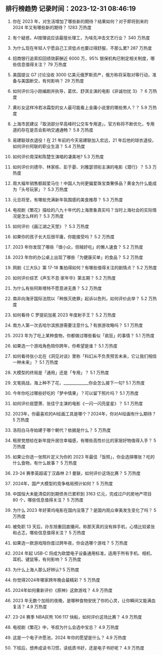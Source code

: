 
## 排行榜趋势 记录时间：2023-12-31 08:46:19
  
  1. 你在 2023 年，对生活增加了哪些新的期待？结果如何？对于即将到来的 2024 年又有哪些新的期待？ 1283 万热度
    
  2. 有个疑惑，AI按理说应该最擅长理工，为啥先冲击文艺行业？ 340 万热度
    
  3. 为什么现在年轻人宁愿自己工资低点也要过得舒服，不那么累? 287 万热度
    
  4. 招商银行追索扣回绩效薪酬近 6000 万，95% 银保机构已制定相关制度，哪些信息值得关注？ 79 万热度
    
  5. 美国提议 G7 讨论没收 3000 亿美元俄罗斯资产，俄方称将采取对等行动，准备与美国断交，有何影响？ 29 万热度
    
  6. 如何评价冯小刚编剧并执导，葛优、舒淇主演的电影《非诚勿扰 3》？ 6 万热度
    
  7. 黄衫女这样冷若冰霜型的女人最可能看上金庸小说里的哪些男人？？ 5.9 万热度
    
  8. 上海市民建议「取消部分早高峰时公交车专用道」，官方称将不断优化，专用道的存在是否会影响交通通畅？ 5.8 万热度
    
  9. 易建联球衣退役！在 21 年前的今天易建联加入宏远，21 年后他的球衣退役，如何评价阿联的职业生涯？ 5.4 万热度
    
  10. 如何评价周深和陈楚生演唱的凄美地? 5.3 万热度
    
  11. 如何评价刘德华、林家栋、彭于晏、刘雅瑟领衔主演的电影《潜行》？ 5.3 万热度
    
  12. 周大福年销售额超爱马仕！中国人为何更偏爱珠宝类奢侈品？黄金为什么能成为「头号玩家」？ 5.3 万热度
    
  13. 元旦将至，有哪些充满新年氛围感的美食推荐？ 5.3 万热度
    
  14. 电视剧《繁花》描绘的八九十年代的上海景象真实吗？当时上海社会的实际情况是怎么样的？ 5.3 万热度
    
  15. 如何评价《画江湖之天罡》？ 5.3 万热度
    
  16. 如果你的孩子长大后很平庸，你能接受吗？ 5.2 万热度
    
  17. 2023 年你发现了哪些「很小众，但贼好吃」的懒人速食？ 5.2 万热度
    
  18. 2023 年你的办公桌上出现了哪些「为健康买单」的食品？ 5.2 万热度
    
  19. 网剧《三大队》第 17-18 集拍得如何？有哪些值得关注的剧情点？ 5.2 万热度
    
  20. 如何评价综艺《声生不息·家年华》第五期？ 5.2 万热度
    
  21. 为什么有些阿斯塔特不愿意进无畏？ 5.2 万热度
    
  22. 南非向海牙国际法院以「种族灭绝罪」起诉以色列，如何评价此举？ 5.2 万热度
    
  23. 如何看待 C 罗提前加冕 2023 年度射手王？ 5.2 万热度
    
  24. 南方人第一次去哈尔滨旅游需要注意什么？有旅游攻略吗？ 5.1 万热度
    
  25. 2023 年为了吃上某种食物，你都做过哪些看似「疯狂」的事情？ 5.1 万热度
    
  26. 如果选一个游戏角色陪你跨年，你希望是谁？ 5.1 万热度
    
  27. 如何看待张小北在《洞见对谈》里称「科幻从不负责预言未来，它让我们相信一种未来」？ 5.1 万热度
    
  28. 大模型的终局是「通用」还是「专用」？ 5.1 万热度
    
  29. 文笔挑战，海上种不了花，_____________你会怎么接下一句? 5.1 万热度
    
  30. 今年你吃过哪些好吃的「梦中情果」？可以留下照片吗？ 5.1 万热度
    
  31. 如何评价屈楚萧、张佳宁主演的电影《一闪一闪亮星星》？ 5.1 万热度
    
  32. 2023年，你最喜欢的AI绘画工具是哪个？2024年，你对AI绘画有什么期待？ 5 万热度
    
  33. 洛阳白马寺始建于哪个朝代？依据是什么？ 5 万热度
    
  34. 租房党想给在新年提升居住幸福感，有哪些高性价比的家居好物值得入手？ 5 万热度
    
  35. 如果让你选一张照片定义为你的 2023 年最佳「饭照」，你会选择哪张？吃的什么食物，有什么故事？ 5 万热度
    
  36. 23-24 赛季英超诺丁汉森林 2:1 曼联，如何评价这场比赛？ 5 万热度
    
  37. 2024年，国产大模型的竞争格局预计如何？ 5 万热度
    
  38. 中国恒大未能清偿的到期债务已累积到 3163 亿元，完成过户的房地产项目 80 个，哪些信息值得关注？ 5 万热度
    
  39. 为什么 2023 年好莱坞电影在国内没落了？是国内观众审美发生变化了吗？ 5 万热度
    
  40. 被免职 13 天后，孙东旭重回直播间，称那天真的没有摔手机，心情比较紧张和忐忑，哪些信息值得关注？ 5 万热度
    
  41. 如果选一款游戏陪你度过跨年夜，你会选哪个游戏？ 5 万热度
    
  42. 2024 年起 USB-C 将成为欧盟电子设备通用标准，适用于所有手机、相机、耳机、键鼠等，有何影响？ 5 万热度
    
  43. 为什么上海人那么好辨认? 5 万热度
    
  44. 你觉得2024年哪家跨年晚会最精彩？ 5 万热度
    
  45. 2024年如何重新评价《原神》这款游戏？ 4.9 万热度
    
  46. 2023 年无数个加班的夜晚，是哪种食物安抚了你的心灵，让你瞬间又能满血复活？ 4.9 万热度
    
  47. 23-24 赛季 NBA灰熊 106:117 快船，如何评价这场比赛？ 4.9 万热度
    
  48. 电视剧《繁花》中，爷叔为什么会选中宝总？ 4.9 万热度
    
  49. 这是一个电子许愿池，2024 年你的愿望是什么？ 4.9 万热度
    
  50. 下班后，想养成读书习惯，读纸质书好，还是电子书好呢？ 4.9 万热度
    